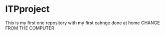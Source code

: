 ITPproject
==========

This is my first one repository
with my first cahnge done at home
CHANGE FROM THE COMPUTER
